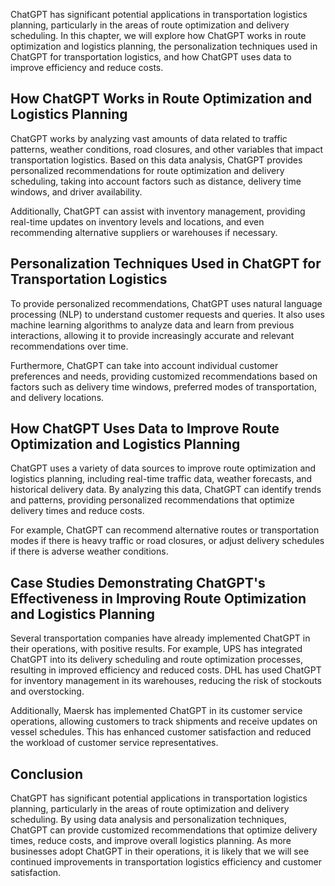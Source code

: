 

ChatGPT has significant potential applications in transportation logistics planning, particularly in the areas of route optimization and delivery scheduling. In this chapter, we will explore how ChatGPT works in route optimization and logistics planning, the personalization techniques used in ChatGPT for transportation logistics, and how ChatGPT uses data to improve efficiency and reduce costs.

How ChatGPT Works in Route Optimization and Logistics Planning
--------------------------------------------------------------

ChatGPT works by analyzing vast amounts of data related to traffic patterns, weather conditions, road closures, and other variables that impact transportation logistics. Based on this data analysis, ChatGPT provides personalized recommendations for route optimization and delivery scheduling, taking into account factors such as distance, delivery time windows, and driver availability.

Additionally, ChatGPT can assist with inventory management, providing real-time updates on inventory levels and locations, and even recommending alternative suppliers or warehouses if necessary.

Personalization Techniques Used in ChatGPT for Transportation Logistics
-----------------------------------------------------------------------

To provide personalized recommendations, ChatGPT uses natural language processing (NLP) to understand customer requests and queries. It also uses machine learning algorithms to analyze data and learn from previous interactions, allowing it to provide increasingly accurate and relevant recommendations over time.

Furthermore, ChatGPT can take into account individual customer preferences and needs, providing customized recommendations based on factors such as delivery time windows, preferred modes of transportation, and delivery locations.

How ChatGPT Uses Data to Improve Route Optimization and Logistics Planning
--------------------------------------------------------------------------

ChatGPT uses a variety of data sources to improve route optimization and logistics planning, including real-time traffic data, weather forecasts, and historical delivery data. By analyzing this data, ChatGPT can identify trends and patterns, providing personalized recommendations that optimize delivery times and reduce costs.

For example, ChatGPT can recommend alternative routes or transportation modes if there is heavy traffic or road closures, or adjust delivery schedules if there is adverse weather conditions.

Case Studies Demonstrating ChatGPT's Effectiveness in Improving Route Optimization and Logistics Planning
---------------------------------------------------------------------------------------------------------

Several transportation companies have already implemented ChatGPT in their operations, with positive results. For example, UPS has integrated ChatGPT into its delivery scheduling and route optimization processes, resulting in improved efficiency and reduced costs. DHL has used ChatGPT for inventory management in its warehouses, reducing the risk of stockouts and overstocking.

Additionally, Maersk has implemented ChatGPT in its customer service operations, allowing customers to track shipments and receive updates on vessel schedules. This has enhanced customer satisfaction and reduced the workload of customer service representatives.

Conclusion
----------

ChatGPT has significant potential applications in transportation logistics planning, particularly in the areas of route optimization and delivery scheduling. By using data analysis and personalization techniques, ChatGPT can provide customized recommendations that optimize delivery times, reduce costs, and improve overall logistics planning. As more businesses adopt ChatGPT in their operations, it is likely that we will see continued improvements in transportation logistics efficiency and customer satisfaction.
